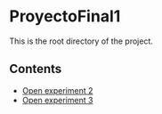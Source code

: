 # ProyectoFinal1

This is the root directory of the project.

## Contents

- [Open experiment 2](experiments/experiment_2)
- [Open experiment 3](experiments/experiment_3)
